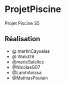 # ProjetPiscine
Projet Piscine S5 


## Réalisation
- @ martinCayuelas
- @ Walid26
- @marieSalelles
- @NicolasG07
- @LamhAnissa
- @MathiasPoulain
